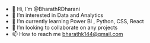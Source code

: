- 👋 Hi, I’m @BharathRDharani
- 👀 I’m interested in Data and Analytics
- 🌱 I’m currently learning Power BI , Python, CSS, React
- 💞️ I’m looking to collaborate on any projects
- 📫 How to reach me bharathk144@gmail.com

<!---
BharathRDharani/BharathRDharani is a ✨ special ✨ repository because its `README.md` (this file) appears on your GitHub profile.
You can click the Preview link to take a look at your changes.
--->
